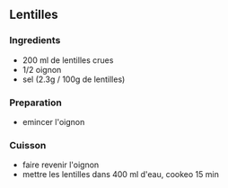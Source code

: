 ## Lentilles

### Ingredients

- 200 ml de lentilles crues
- 1/2 oignon
- sel (2.3g / 100g de lentilles)

### Preparation

- emincer l'oignon


### Cuisson

- faire revenir l'oignon
- mettre les lentilles dans 400 ml d'eau, cookeo 15 min

